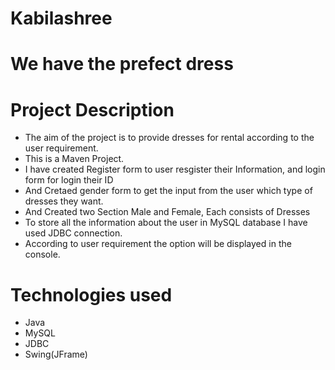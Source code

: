 # Kabilashree

# We have the prefect dress

# Project Description

* The aim of the project is to provide dresses for rental according to the user requirement.
* This is a Maven Project.
* I have created Register form to user resgister their Information, and login form for login their ID
* And Cretaed gender form to get the input from the user which type of dresses they want.
* And Created two Section Male and Female, Each consists of Dresses
* To store all the information about the user in MySQL database I have used JDBC connection.
* According to user requirement the option will be displayed in the console.

# Technologies used
* Java
* MySQL
* JDBC
* Swing(JFrame)
